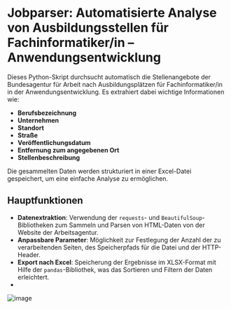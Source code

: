 # Jobparser: Automatisierte Analyse von Ausbildungsstellen für Fachinformatiker/in – Anwendungsentwicklung

Dieses Python-Skript durchsucht automatisch die Stellenangebote der Bundesagentur für Arbeit nach Ausbildungsplätzen für Fachinformatiker/in in der Anwendungsentwicklung. Es extrahiert dabei wichtige Informationen wie:

- **Berufsbezeichnung**
- **Unternehmen**
- **Standort**
- **Straße**
- **Veröffentlichungsdatum**
- **Entfernung zum angegebenen Ort**
- **Stellenbeschreibung**

Die gesammelten Daten werden strukturiert in einer Excel-Datei gespeichert, um eine einfache Analyse zu ermöglichen.

## Hauptfunktionen

- **Datenextraktion**: Verwendung der `requests`- und `BeautifulSoup`-Bibliotheken zum Sammeln und Parsen von HTML-Daten von der Website der Arbeitsagentur.
- **Anpassbare Parameter**: Möglichkeit zur Festlegung der Anzahl der zu verarbeitenden Seiten, des Speicherpfads für die Datei und der HTTP-Header.
- **Export nach Excel**: Speicherung der Ergebnisse im XLSX-Format mit Hilfe der `pandas`-Bibliothek, was das Sortieren und Filtern der Daten erleichtert.
- 
![image](https://github.com/user-attachments/assets/839d0667-8917-4391-b9a8-2050cdea42e4)
